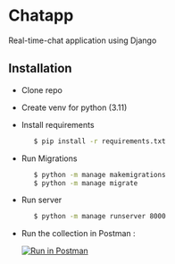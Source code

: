 # Chatapp

 Real-time-chat application using Django

## Installation

 * Clone repo
 * Create venv for python (3.11)
 * Install requirements 
   ```bash
      $ pip install -r requirements.txt
   ```
 * Run Migrations
   ```bash
      $ python -m manage makemigrations
      $ python -m manage migrate
   ```
 * Run server 
   ```bash
      $ python -m manage runserver 8000
   ```

 * Run the collection in Postman :

   [![Run in Postman](https://run.pstmn.io/button.svg)](https://app.getpostman.com/run-collection/18653491-62d623f5-d525-434e-a2a1-2f2d3b4a7b9e?action=collection%2Ffork&source=rip_markdown&collection-url=entityId%3D18653491-62d623f5-d525-434e-a2a1-2f2d3b4a7b9e%26entityType%3Dcollection%26workspaceId%3Dc6701770-d20f-43e0-af43-13f1b0f76c86)